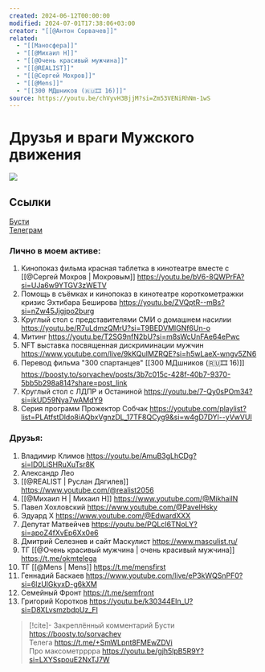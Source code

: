 ```yaml
---
created: 2024-06-12T00:00:00
modified: 2024-07-01T17:38:06+03:00
creator: "[[@Антон Сорвачев]]"
related:
  - "[[Маносфера]]"
  - "[[@Михаил Н]]"
  - "[[@Очень красивый мужчина]]"
  - "[[@REALIST]]"
  - "[[@Сергей Мохров]]"
  - "[[@Mens]]"
  - "[[300 МДшников (🇷🇺🎞 16)]]"
source: https://youtu.be/chVyvH3BjjM?si=Zm53VENiRhNm-1wS
---
```


# Друзья и враги Мужского движения

![](https://youtu.be/chVyvH3BjjM?si=Mt4ex1lw63-60FN-)

## Ссылки

[Бусти](https://boosty.to/sorvachev)  
[Телеграм](https://t.me/+SmWLpnt8FMEwZDVi)

### Лично в моем активе:

1. Кинопоказ фильма красная таблетка в кинотеатре вместе с [[@Сергей Мохров | Мохровым]] https://youtu.be/bV6-8QWPrFA?si=UJa6w9YTGV3zWETV
2. Помощь в съёмках и кинопоказ в кинотеатре короткометражки кризис Эхтибара Беширова https://youtu.be/ZVQptR--mBs?si=nZw45Jjgjpo2burg
3. Круглый стол с представителями СМИ о домашнем насилии https://youtu.be/R7uLdmzQMrU?si=T9BEDVMlGNf6Un-o
4. Митинг https://youtu.be/T2SG9nfN2bU?si=m8sWcUnFAe64ePwc
5. NFT выставка посвященная дискриминации мужчин https://www.youtube.com/live/9kKQuIMZRQE?si=h5wLaeX-wngv5ZN6
6. Перевод фильма "300 спартанцев" [[300 МДшников (🇷🇺🎞 16)]] https://boosty.to/sorvachev/posts/3b7c015c-428f-40b7-9370-5bb5b298a814?share=post_link
7. Круглый стол с ЛДПР и Останиной https://youtu.be/7-Qy0sPOm34?si=ikUD59Nya7wAMdY9
8. Серия программ Прожектор Собчак https://youtube.com/playlist?list=PLAtfstDldo8iAQbxVgnzDL_17TF8QCyg9&si=w4gD7DYl--yVwVUI

### Друзья:

1. Владимир Климов https://youtu.be/AmuB3gLhCDg?si=lD0LiSHRuXuTsr8K
2. Александр Лео
3. [[@REALIST | Руслан Дягилев]] https://www.youtube.com/@realist2056
4. [[@Михаил Н | Михаил Н]] https://www.youtube.com/@MikhailN
5. Павел Хохловский https://www.youtube.com/@PavelHsky
6. Эдуард Х https://www.youtube.com/@EdwardXXX
7. Депутат Матвейчев https://youtu.be/PQLcI6TNoLY?si=apoZ4fXvEp6Xx0e6
8. Дмитрий Селезнев и сайт Маскулист https://www.masculist.ru/
9. ТГ [[@Очень красивый мужчина | очень красивый мужчина]] https://t.me/okmtelega
10. ТГ [[@Mens | Mens]] https://t.me/mensfirst
11. Геннадий Баскаев https://www.youtube.com/live/eP3kWQSnPF0?si=6lzUlGkyxD-g6kXM
12. Cемейный Фронт https://t.me/semfront
13. Григорий Коротков https://youtu.be/k30344EIn_U?si=D8XLvsmzbdpUz_Fl

> [!cite]- Закреплённый комментарий
> Бусти https://boosty.to/sorvachev  
> Телега https://t.me/+SmWLpnt8FMEwZDVi  
> Про максометрррра https://youtu.be/gjh5lpB5R9Y?si=LXYSspouE2NxTJ7W